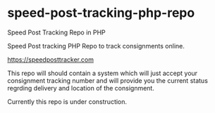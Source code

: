 # speed-post-tracking-php-repo
Speed Post Tracking Repo in PHP

Speed Post tracking PHP Repo to track consignments online.

https://speedposttracker.com

This repo will should contain a system which will just accept your consignment tracking number and will provide you the current status regrding delivery and location of the consignment.

Currently this repo is under construction.
